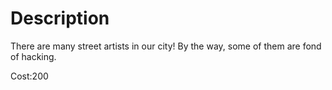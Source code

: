 # Description

There are many street artists in our city! By the way, some of them are fond of hacking.

Cost:200
